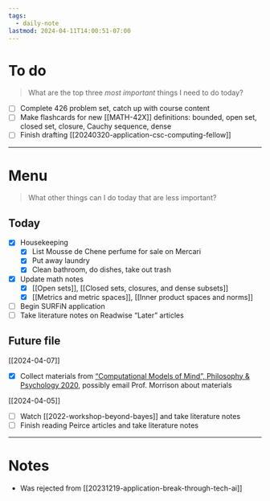 ```yaml
---
tags:
  - daily-note
lastmod: 2024-04-11T14:00:51-07:00
---
```

# To do

> What are the top three *most important* things I need to do today?

 - [ ] Complete 426 problem set, catch up with course content
 - [ ] Make flashcards for new [[MATH-42X]] definitions: bounded, open set, closed set, closure, Cauchy sequence, dense
 - [ ] Finish drafting [[20240320-application-csc-computing-fellow]]

----
# Menu

> What other things can I do today that are less important?
## Today

- [x] Housekeeping
	- [x] List Mousse de Chene perfume for sale on Mercari
	- [x] Put away laundry
	- [x] Clean bathroom, do dishes, take out trash
 - [x] Update math notes
	 - [x] [[Open sets]], [[Closed sets, closures, and dense subsets]]
	 - [x] [[Metrics and metric spaces]], [[Inner product spaces and norms]]
- [ ] Begin SURFiN application
- [ ] Take literature notes on Readwise “Later” articles

## Future file

[[2024-04-07]]

- [x] Collect materials from [“Computational Models of Mind”, Philosophy & Psychology 2020](https://www.columbia.edu/~jrm2182/3654.pdf), possibly email Prof. Morrison about materials 

[[2024-04-05]]

- [ ] Watch [[2022-workshop-beyond-bayes]] and take literature notes
- [ ] Finish reading Peirce articles and take literature notes

---
# Notes

- Was rejected from [[20231219-application-break-through-tech-ai]]